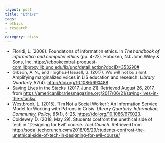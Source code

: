 ```yaml
---
layout: post
title: "Ethics"
tags: 
- ethics
- research
- 
category: class
---
```


- Floridi, L. (2008). Foundations of information ethics. In *The handbook of information and computer ethics* (pp. 4-23). Hoboken, NJ: John Wiley & Sons, Inc. https://ebookcentral-proquest-com.libproxy.lib.unc.edu/lib/unc/detail.action?docID=353290#
- Gibson, A. N., and Hughes-Hassell, S. (2017). We will not be silent: Amplifying marginalized voices in LIS education and research. *Library Quarterly, 87*(4). http://doi.org/10.1086/693488
- Saving Lives in the Stacks. (2017, June 21). Retrieved August 26, 2017, from https://americanlibrariesmagazine.org/2017/06/21/saving-lives-in-the-stacks/
- Westbrook, L. (2015). “I’m Not a Social Worker”: An Information Service Model for Working with Patrons in Crisis. *Library Quarterly: Information, Community, Policy, 85*(1), 6–25. https://doi.org/10.1086/679023.
- Coldewey, D. (2018, May 29). Students confront the unethical side of tech in “Designing for Evil” course. *TechCrunch.* Retrieved from http://social.techcrunch.com/2018/05/29/students-confront-the-unethical-side-of-tech-in-designing-for-evil-course/